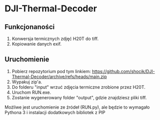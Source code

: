 # DJI-Thermal-Decoder
## Funkcjonaności
1. Konwersja termicznych zdjęć H20T do tiff.
2. Kopiowanie danych exif.

## Uruchomienie
1. Pobierz repozytorium pod tym linkiem: https://github.com/shocik/DJI-Thermal-Decoder/archive/refs/heads/main.zip
2. Wypakuj zip'a.
3. Do folderu "input" wrzuć zdjęcia termiczne zrobione przez H20T.
4. Uruchom RUN.exe.
5. Zostanie wygenerowany folder "output", gdzie znajdziesz pliki tiff.

 Możliwe jest uruchomienie ze źródeł (RUN.py), ale będzie to wymagało Pythona 3 i instalacji dodatkowych bibliotek z PIP

